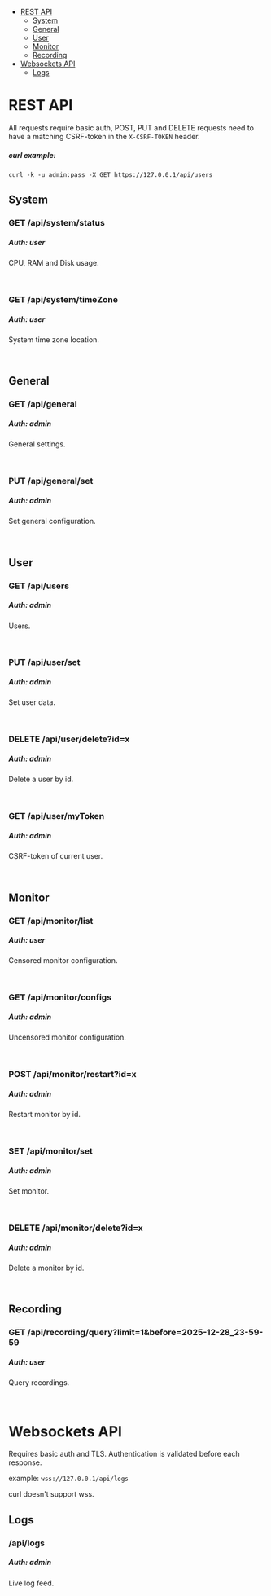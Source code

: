 -   [REST API](#rest-api)
	-   [System](#system)
	-   [General](#general)
	-   [User](#user)
	-   [Monitor](#monitor)
	-   [Recording](#recording)
-   [Websockets API](#websockets-api)
	-   [Logs](#logs)

# REST API

All requests require basic auth, POST, PUT and DELETE requests need to have a matching CSRF-token in the `X-CSRF-TOKEN` header.

##### curl example:

    curl -k -u admin:pass -X GET https://127.0.0.1/api/users

## System

### GET /api/system/status

##### Auth: user

CPU, RAM and Disk usage.

<br>

### GET /api/system/timeZone

##### Auth: user

System time zone location.

<br>

## General

### GET /api/general

##### Auth: admin

General settings.

<br>

### PUT /api/general/set

##### Auth: admin

Set general configuration.

<br>

## User

### GET /api/users

##### Auth: admin

Users.

<br>

### PUT /api/user/set

##### Auth: admin

Set user data.

<br>

### DELETE /api/user/delete?id=x

##### Auth: admin

Delete a user by id.

<br>

### GET /api/user/myToken

##### Auth: admin

CSRF-token of current user.

<br>

## Monitor

### GET /api/monitor/list

##### Auth: user

Censored monitor configuration.

<br>

### GET /api/monitor/configs

##### Auth: admin

Uncensored monitor configuration.

<br>

### POST /api/monitor/restart?id=x

##### Auth: admin

Restart monitor by id.

<br>

### SET /api/monitor/set

##### Auth: admin

Set monitor.

<br>

### DELETE /api/monitor/delete?id=x

##### Auth: admin

Delete a monitor by id.

<br>

## Recording

### GET /api/recording/query?limit=1&before=2025-12-28_23-59-59

##### Auth: user

Query recordings.

<br>

# Websockets API

Requires basic auth and TLS. Authentication is validated before each response.

example: `wss://127.0.0.1/api/logs`

curl doesn't support wss.

## Logs

### /api/logs

##### Auth: admin

Live log feed.
